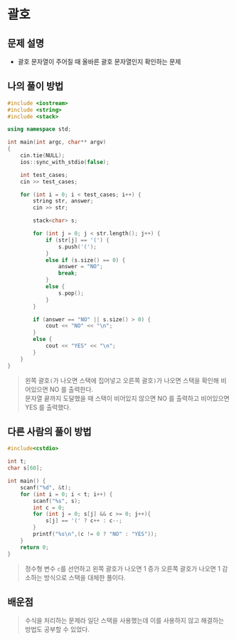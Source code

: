 # 괄호

## 문제 설명

* 괄호 문자열이 주어질 때 올바른 괄호 문자열인지 확인하는 문제

## 나의 풀이 방법

```c++
#include <iostream>
#include <string>
#include <stack>

using namespace std;

int main(int argc, char** argv)
{
	cin.tie(NULL);
	ios::sync_with_stdio(false);

	int test_cases;
	cin >> test_cases;

	for (int i = 0; i < test_cases; i++) {
		string str, answer;
		cin >> str;

		stack<char> s;

		for (int j = 0; j < str.length(); j++) {
			if (str[j] == '(') {
				s.push('(');
			}
			else if (s.size() == 0) {
				answer = "NO";
				break;
			}
			else {
				s.pop();
			}
		}

		if (answer == "NO" || s.size() > 0) {
			cout << "NO" << "\n";
		}
		else {
			cout << "YES" << "\n";
		}
	}
}
```

> 왼쪽 괄호`(`가 나오면 스택에 집어넣고 오른쪽 괄호`)`가 나오면 스택을 확인해 비어있으면 NO 를 출력한다.  
> 문자열 끝까지 도달했을 때 스택이 비어있지 않으면 NO 를 출력하고 비어있으면 YES 를 출력했다.

## 다른 사람의 풀이 방법

```c++
#include<cstdio>

int t;
char s[60];

int main() {
    scanf("%d", &t);
    for (int i = 0; i < t; i++) {
        scanf("%s", s);
        int c = 0;
        for (int j = 0; s[j] && c >= 0; j++){
            s[j] == '(' ? c++ : c--;
        }
        printf("%s\n",(c != 0 ? "NO" : "YES"));
    }
    return 0;
}
```

> 정수형 변수 `c`를 선언하고 왼쪽 괄호가 나오면 1 증가 오른쪽 괄호가 나오면 1 감소하는 방식으로 스택을 대체한 풀이다.  

## 배운점

> 수식을 처리하는 문제라 일단 스택을 사용했는데 이를 사용하지 않고 해결하는 방법도 공부할 수 있었다.  